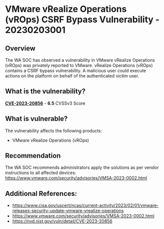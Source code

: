 # VMware vRealize Operations (vROps) CSRF Bypass Vulnerability - 20230203001

## Overview
The WA SOC has observed a vulnerability in VMware vRealize Operations (vROps) was privately reported to VMware. vRealize Operations (vROps) contains a CSRF bypass vulnerability. A malicious user could execute actions on the platform on behalf of the authenticated victim user.

## What is the vulnerability?
[**CVE-2023-20856**](https://cve.mitre.org/cgi-bin/cvename.cgi?name=CVE-2023-20856) - **6.5** CVSSv3 Score 

## What is vulnerable? 
The vulnerability affects the following products:
- VMware vRealize Operations (vROps)

## Recommendation
The WA SOC recommends administrators apply the solutions as per vendor instructions to all affected devices: https://www.vmware.com/security/advisories/VMSA-2023-0002.html

## Additional References:
* https://www.cisa.gov/uscert/ncas/current-activity/2023/02/01/vmware-releases-security-update-vmware-vrealize-operations
* https://www.vmware.com/security/advisories/VMSA-2023-0002.html
* https://nvd.nist.gov/vuln/detail/CVE-2023-20856